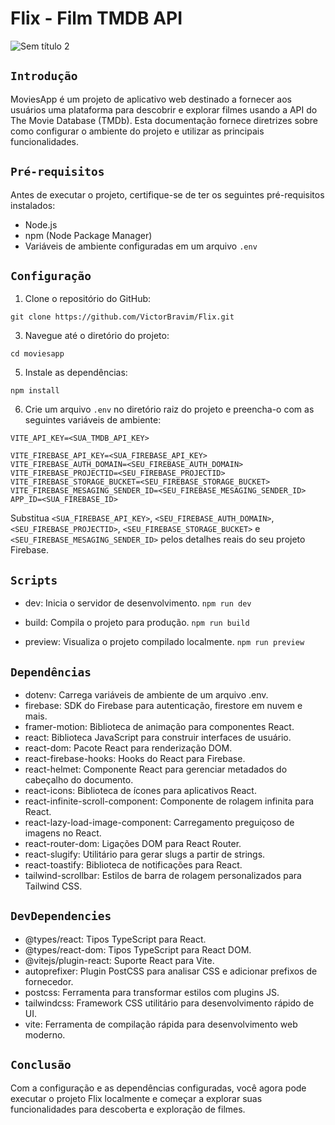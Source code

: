 # Flix - Film TMDB API

![Sem título 2](https://github.com/VictorBravim/Flix/assets/122113588/94073de9-ce1b-4f92-b8dc-24639191ac63)

## <code>Introdução</code>

MoviesApp é um projeto de aplicativo web destinado a fornecer aos usuários uma plataforma para descobrir e explorar filmes usando a API do The Movie Database (TMDb). Esta documentação fornece diretrizes sobre como configurar o ambiente do projeto e utilizar as principais funcionalidades.

## <code>Pré-requisitos</code>

Antes de executar o projeto, certifique-se de ter os seguintes pré-requisitos instalados:

- Node.js
- npm (Node Package Manager)
- Variáveis de ambiente configuradas em um arquivo `.env`

## <code>Configuração</code>

1. Clone o repositório do GitHub:
```
git clone https://github.com/VictorBravim/Flix.git
```

3. Navegue até o diretório do projeto:
```
cd moviesapp
```

5. Instale as dependências:
```
npm install
```

6. Crie um arquivo `.env` no diretório raiz do projeto e preencha-o com as seguintes variáveis de ambiente:
``` 
VITE_API_KEY=<SUA_TMDB_API_KEY>

VITE_FIREBASE_API_KEY=<SUA_FIREBASE_API_KEY>
VITE_FIREBASE_AUTH_DOMAIN=<SEU_FIREBASE_AUTH_DOMAIN>
VITE_FIREBASE_PROJECTID=<SEU_FIREBASE_PROJECTID>
VITE_FIREBASE_STORAGE_BUCKET=<SEU_FIREBASE_STORAGE_BUCKET>
VITE_FIREBASE_MESAGING_SENDER_ID=<SEU_FIREBASE_MESAGING_SENDER_ID>
APP_ID=<SUA_FIREBASE_ID>
```

Substitua `<SUA_FIREBASE_API_KEY>`, `<SEU_FIREBASE_AUTH_DOMAIN>`, `<SEU_FIREBASE_PROJECTID>`, `<SEU_FIREBASE_STORAGE_BUCKET>` e `<SEU_FIREBASE_MESAGING_SENDER_ID>` pelos detalhes reais do seu projeto Firebase.

## <code>Scripts</code>

- dev: Inicia o servidor de desenvolvimento.
``` npm run dev ```

- build: Compila o projeto para produção.
``` npm run build ```

- preview: Visualiza o projeto compilado localmente.
``` npm run preview ```

## <code>Dependências</code>

- dotenv: Carrega variáveis de ambiente de um arquivo .env.
- firebase: SDK do Firebase para autenticação, firestore em nuvem e mais.
- framer-motion: Biblioteca de animação para componentes React.
- react: Biblioteca JavaScript para construir interfaces de usuário.
- react-dom: Pacote React para renderização DOM.
- react-firebase-hooks: Hooks do React para Firebase.
- react-helmet: Componente React para gerenciar metadados do cabeçalho do documento.
- react-icons: Biblioteca de ícones para aplicativos React.
- react-infinite-scroll-component: Componente de rolagem infinita para React.
- react-lazy-load-image-component: Carregamento preguiçoso de imagens no React.
- react-router-dom: Ligações DOM para React Router.
- react-slugify: Utilitário para gerar slugs a partir de strings.
- react-toastify: Biblioteca de notificações para React.
- tailwind-scrollbar: Estilos de barra de rolagem personalizados para Tailwind CSS.

## <code>DevDependencies</code>

- @types/react: Tipos TypeScript para React.
- @types/react-dom: Tipos TypeScript para React DOM.
- @vitejs/plugin-react: Suporte React para Vite.
- autoprefixer: Plugin PostCSS para analisar CSS e adicionar prefixos de fornecedor.
- postcss: Ferramenta para transformar estilos com plugins JS.
- tailwindcss: Framework CSS utilitário para desenvolvimento rápido de UI.
- vite: Ferramenta de compilação rápida para desenvolvimento web moderno.

## <code>Conclusão</code>

Com a configuração e as dependências configuradas, você agora pode executar o projeto Flix localmente e começar a explorar suas funcionalidades para descoberta e exploração de filmes.
